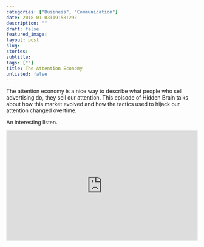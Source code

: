```yaml
---
categories: ["Business", "Communication"]
date: 2018-01-03T19:58:29Z
description: ""
draft: false
featured_image: 
layout: post
slug:
stories:
subtitle: 
tags: [""]
title: The Attention Economy
unlisted: false
---
```


The attention economy is a nice way to describe what people who sell advertising do, they sell our attention. This episode of Hidden Brain talks about how this market evolved and how the tactics used to hijack our attention changed overtime.

An interesting listen.

<iframe src="https://www.npr.org/player/embed/574073721/574674830" width="100%" height="290" frameborder="0" scrolling="no" title="NPR embedded audio player"></iframe>

